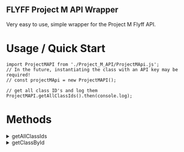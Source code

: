 FLYFF Project M API Wrapper
---------------------------  
Very easy to use, simple wrapper for the Project M Flyff API.  

# Usage / Quick Start
```
import ProjectMAPI from './Project_M_API/ProjectMApi.js';
// In the future, instantiating the class with an API key may be required!
// const projectMApi = new ProjectMAPI();

// get all class ID's and log them
ProjectMAPI.getAllClassIds().then(console.log);
```

# Methods

<details><summary>getAllClassIds</summary>
<p>   

```javascript
// Returns a list of all ID's. E.G [764, 2246 ...]
ProjectMAPI.getAllClassIds().then(console.log);
```
</p>
</details>


<details><summary>getClassById</summary>
<p>

```javascript
ProjectMAPI.getClassById(764).then(console.log);

// Or, use multiple ids to get multiple values in response, seperated by comma
ProjectMAPI.getClassById(764, 9686).then(console.log);
```
</p>
</details>